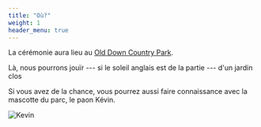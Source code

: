 ```yaml
---
title: "Où?"
weight: 1
header_menu: true
---
```


La cérémonie aura lieu au
[Old Down Country Park](https://maps.app.goo.gl/69hZK3vFVv2xkM1S6).

<!-- The venue for the ceremony and reception is located inside a beautiful walled -->
<!-- garden with exclusive use of a large toddler play area. Depending on the -->
<!-- weather, we hope to enjoy the large outdoor space for aperitif, games and -->
<!-- photos. -->

Là, nous pourrons jouïr --- si le soleil anglais est de la partie --- d'un jardin clos 

Si vous avez de la chance, vous pourrez aussi faire connaissance avec la
mascotte du parc, le paon Kévin.

![Kevin](images/kevin.gif)
